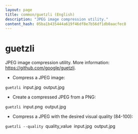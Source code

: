 ```yaml
---
layout: page
title: common/guetzli (English)
description: "JPEG image compression utility."
content_hash: 05ba1b435444a619f46df8e7b56df1db0aacfec8
---
```

# guetzli

JPEG image compression utility.
More information: <https://github.com/google/guetzli>.

- Compress a JPEG image:

`guetzli `<span class="tldr-var badge badge-pill bg-dark-lm bg-white-dm text-white-lm text-dark-dm font-weight-bold">input.jpg</span>` `<span class="tldr-var badge badge-pill bg-dark-lm bg-white-dm text-white-lm text-dark-dm font-weight-bold">output.jpg</span>

- Create a compressed JPEG from a PNG:

`guetzli `<span class="tldr-var badge badge-pill bg-dark-lm bg-white-dm text-white-lm text-dark-dm font-weight-bold">input.png</span>` `<span class="tldr-var badge badge-pill bg-dark-lm bg-white-dm text-white-lm text-dark-dm font-weight-bold">output.jpg</span>

- Compress a JPEG with the desired visual quality (84-100):

`guetzli --quality `<span class="tldr-var badge badge-pill bg-dark-lm bg-white-dm text-white-lm text-dark-dm font-weight-bold">quality_value</span>` `<span class="tldr-var badge badge-pill bg-dark-lm bg-white-dm text-white-lm text-dark-dm font-weight-bold">input.jpg</span>` `<span class="tldr-var badge badge-pill bg-dark-lm bg-white-dm text-white-lm text-dark-dm font-weight-bold">output.jpg</span>
